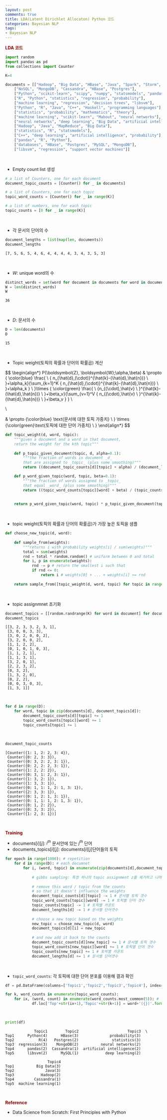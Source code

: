 ```yaml
---
layout: post
comments: true
title: LDA(Latent Dirichlet Allocaton) Python 코드
categories: Bayesian NLP
tags:
- Bayesian NLP
---
```


**<span style='color:DarkRed'> LDA 코드 </span>**

```python
import random
import pandas as pd
from collections import Counter

K=4

documents = [["Hadoop", "Big Data", "HBase", "Java", "Spark", "Storm", "Cassandra"],
    ["NoSQL", "MongoDB", "Cassandra", "HBase", "Postgres"],
    ["Python", "scikit-learn", "scipy", "numpy", "statsmodels", "pandas"],
    ["R", "Python", "statistics", "regression", "probability"],
    ["machine learning", "regression", "decision trees", "libsvm"],
    ["Python", "R", "Java", "C++", "Haskell", "programming languages"],
    ["statistics", "probability", "mathematics", "theory"],
    ["machine learning", "scikit-learn", "Mahout", "neural networks"],
    ["neural networks", "deep learning", "Big Data", "artificial intelligence"],
    ["Hadoop", "Java", "MapReduce", "Big Data"],
    ["statistics", "R", "statsmodels"],
    ["C++", "deep learning", "artificial intelligence", "probability"],
    ["pandas", "R", "Python"],
    ["databases", "HBase", "Postgres", "MySQL", "MongoDB"],
    ["libsvm", "regression", "support vector machines"]]
```

<br>

- Empty count list 생성


```python
# a list of Counters, one for each document
document_topic_counts = [Counter() for _ in documents]

# a list of Counters, one for each topic
topic_word_counts = [Counter() for _ in range(K)]

# a list of numbers, one for each topic
topic_counts = [0 for _ in range(K)]
```

<br>

- 각 문서의 단어의 수


```python
document_lengths = list(map(len, documents))
document_lengths
```




    [7, 5, 6, 5, 4, 6, 4, 4, 4, 4, 3, 4, 3, 5, 3]


<br>

- $W$: unique word의 수


```python
distinct_words = set(word for document in documents for word in document)
W = len(distinct_words)
W
```




    36

<br>


- $D$: 문서의 수


```python
D = len(documents)
D
```




    15


<br>

- Topic weight(토픽의 확률과 단어의 확률곱) 계산


$$
\begin{align*}
 P(\boldsymbol{Z}, \boldsymbol{W};\alpha,\beta) & \propto { \color{blue} \frac{ \ { n_{\hat{d},(\cdot)}^{\hat{k}-(\hat{d},\hat{n})} \ }+\alpha_k}{\sum_{k=1}^K { n_{\hat{d},(\cdot)}^{\hat{k}-(\hat{d},\hat{n})} \ }+\alpha_k } \ }\times { \color{green} \frac{ \ {n_{(\cdot),\hat{v} \ }^{\hat{k}-(\hat{d},\hat{n})} \ }+\beta_v}{\sum_{v=1}^V { n_{(\cdot),\hat{v} \ }^{\hat{k}-(\hat{d},\hat{n})} \ }+\beta_v  }   } \\
 
 \\

 & \propto {\color{blue} \text{문서에 대한 토픽 가중치} \ } \times {\color{green}\text{토픽에 대한 단어 가중치} \ }
\end{align*}
$$

```python
def topic_weight(d, word, topic):
    """given a document and a word in that document,
    return the weight for the kth topic"""
    
    def p_topic_given_document(topic, d, alpha=0.1):
        """the fraction of words in document _d_
        that are assigned to _topic_ (plus some smoothing)"""
        return ((document_topic_counts[d][topic] + alpha) / (document_lengths[d] + K * alpha))

    def p_word_given_topic(word, topic, beta=0.1):
        """the fraction of words assigned to _topic_
        that equal _word_ (plus some smoothing)"""
        return ((topic_word_counts[topic][word] + beta) / (topic_counts[topic] + W * beta))
    
    
    return p_word_given_topic(word, topic) * p_topic_given_document(topic, d)
```

<br>

- topic weight(토픽의 확률과 단어의 확률곱)가 가장 높은 토픽을 샘플


```python
def choose_new_topic(d, word):
    
    def sample_from(weights):
        """returns i with probability weights[i] / sum(weights)"""
        total = sum(weights)
        rnd = total * random.random() # uniform between 0 and total
        for i, p in enumerate(weights):
            rnd -= p # return the smallest i such that
            if rnd <= 0: 
                return i # weights[0] + ... + weights[i] >= rnd
        
    return sample_from([topic_weight(d, word, topic) for topic in range(K)])
```

<br>

- topic assignmnet 초기화


```python
document_topics = [[random.randrange(K) for word in document] for document in documents]
document_topics
```




    [[3, 2, 3, 3, 2, 3, 1],
     [3, 0, 0, 3, 3],
     [3, 0, 2, 0, 0, 2],
     [3, 2, 0, 0, 2],
     [1, 1, 2, 2],
     [0, 1, 0, 1, 0, 3],
     [1, 1, 2, 1],
     [1, 1, 3, 1],
     [3, 2, 0, 1],
     [2, 2, 3, 2],
     [0, 3, 2],
     [1, 3, 2, 0],
     [0, 2, 2],
     [0, 0, 3, 0, 3],
     [1, 3, 1]]


<br>


```python
for d in range(D):
    for word, topic in zip(documents[d], document_topics[d]):
        document_topic_counts[d][topic] += 1 
        topic_word_counts[topic][word] += 1
        topic_counts[topic] += 1
```

<br>

```python
document_topic_counts
```




    [Counter({1: 1, 2: 2, 3: 4}),
     Counter({0: 2, 3: 3}),
     Counter({0: 3, 2: 2, 3: 1}),
     Counter({0: 2, 2: 2, 3: 1}),
     Counter({1: 2, 2: 2}),
     Counter({0: 3, 1: 2, 3: 1}),
     Counter({1: 3, 2: 1}),
     Counter({1: 3, 3: 1}),
     Counter({0: 1, 1: 1, 2: 1, 3: 1}),
     Counter({2: 3, 3: 1}),
     Counter({0: 1, 2: 1, 3: 1}),
     Counter({0: 1, 1: 1, 2: 1, 3: 1}),
     Counter({0: 1, 2: 2}),
     Counter({0: 3, 3: 2}),
     Counter({1: 2, 3: 1})]



<br>

**<span style='color:DarkRed'> Training </span>**


- documents$[i][j]$: $i^{th}$ 문서안에 있는 $j^{th}$ 단어
- documents_topics$[i][j]$: documents$[i][j]$단어들의 토픽


```python
for epoch in range(1000): # repetition
    for d in range(D): # each documnet
        for i, (word, topic) in enumerate(zip(documents[d],document_topics[d])):
            
            # gibbs sampling: 특정 하나의 topic assignment z를 제거하고 나머지들(-z)의 조건부 확률  
            
            # remove this word / topic from the counts
            # so that it doesn't influence the weights
            document_topic_counts[d][topic] -= 1 # 문서별 토픽 갯수
            topic_word_counts[topic][word] -= 1 # 토픽별 단어 갯수
            topic_counts[topic] -= 1 # 토픽별 카운트
            document_lengths[d] -= 1 # 문서별 단어갯수
            
            # choose a new topic based on the weights
            new_topic = choose_new_topic(d, word)
            document_topics[d][i] = new_topic
            
            # and now add it back to the counts
            document_topic_counts[d][new_topic] += 1 # 문서별 토픽 갯수
            topic_word_counts[new_topic][word] += 1 # 토픽별 단어 갯수
            topic_counts[new_topic] += 1 # 토픽별 카운트
            document_lengths[d] += 1 # 문서별 단어갯수
```

<br>

- ```topic_word_counts```: 각 토픽에 대한 단어 분포를 이용해 결과 확인


```python
df = pd.DataFrame(columns=['Topic1','Topic2','Topic3','Topic4'], index=['Top'+str(i) for i in range(1,6)])

for k, word_counts in enumerate(topic_word_counts):
    for ix, (word, count) in enumerate(word_counts.most_common(5)): # 각 토픽별로 top 10 단어
            df.loc['Top'+str(ix+1),'Topic'+str(k+1)] = word+'({})'.format(count)
```

<br>

```python
print(df)
```



                 Topic1        Topic2                      Topic3  \
    Top1      Python(4)      HBase(3)              probability(3)   
    Top2           R(4)   Postgres(2)               statistics(3)   
    Top3  regression(3)    MongoDB(2)          neural networks(2)   
    Top4      pandas(2)  Cassandra(1)  artificial intelligence(2)   
    Top5      libsvm(2)      MySQL(1)            deep learning(2)   
    
                       Topic4  
    Top1          Big Data(3)  
    Top2              Java(3)  
    Top3            Hadoop(2)  
    Top4         Cassandra(1)  
    Top5  machine learning(1)  

<br>

**<span style='color:DarkRed'> Reference </span>**

- Data Science from Scratch: First Principles with Python

